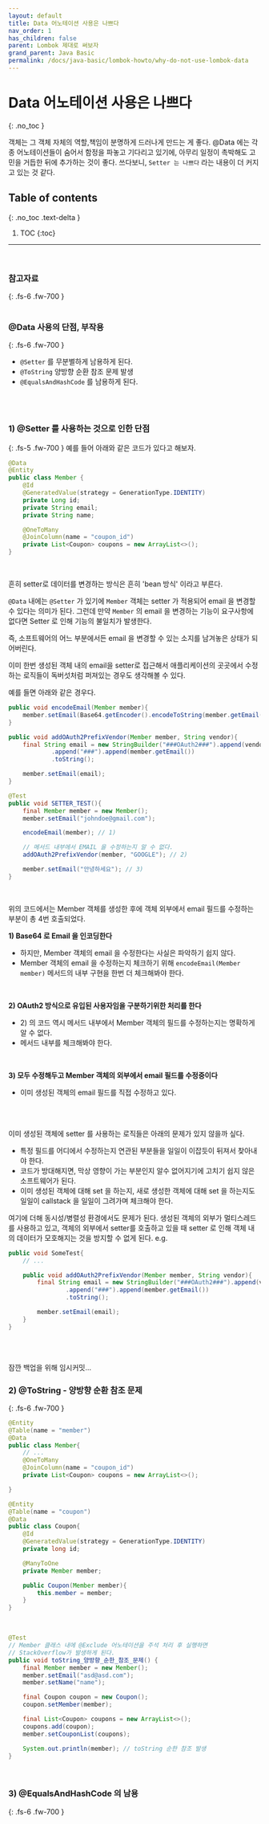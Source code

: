 ```yaml
---
layout: default
title: Data 어노테이션 사용은 나쁘다
nav_order: 1
has_children: false
parent: Lombok 제대로 써보자
grand_parent: Java Basic
permalink: /docs/java-basic/lombok-howto/why-do-not-use-lombok-data
---
```



# Data 어노테이션 사용은 나쁘다
{: .no_toc }
<br>

객체는 그 객체 자체의 역할,책임이 분명하게 드러나게 만드는 게 좋다.
@Data 에는 각종 어노테이션들이 숨어서 함정을 파놓고 기다리고 있기에, 아무리 일정이 촉박해도 고민을 거듭한 뒤에 추가하는 것이 좋다.
쓰다보니, `Setter 는 나쁘다` 라는 내용이 더 커지고 있는 것 같다. 
<br>


## Table of contents
{: .no_toc .text-delta }

1. TOC
{:toc}

---

<br>

### 참고자료
{: .fs-6 .fw-700 }
<br>
<br>


### @Data 사용의 단점, 부작용
{: .fs-6 .fw-700 }

- `@Setter` 를 무분별하게 남용하게 된다.
- `@ToString` 양방향 순환 참조 문제 발생
- `@EqualsAndHashCode` 를 남용하게 된다.

<br>
<br>

### 1\) @Setter 를 사용하는 것으로 인한 단점
{: .fs-5 .fw-700 }
예를 들어 아래와 같은 코드가 있다고 해보자.

```java
@Data
@Entity
public class Member {
    @Id
    @GeneratedValue(strategy = GenerationType.IDENTITY)
    private Long id;
    private String email;
    private String name;

    @OneToMany
    @JoinColumn(name = "coupon_id")
    private List<Coupon> coupons = new ArrayList<>();
}
```

<br>

흔히 setter로 데이터를 변경하는 방식은 흔히 'bean 방식' 이라고 부른다.

 `@Data` 내에는 `@Setter` 가 있기에 `Member` 객체는 setter 가 적용되어 email 을 변경할 수 있다는 의미가 된다. 그런데 만약 `Member`  의 email 을 변경하는 기능이 요구사항에 없다면 Setter 로 인해 기능의 불일치가 발생한다. <br>

즉, 소프트웨어의 어느 부분에서든 email 을 변경할 수 있는 소지를 남겨놓은 상태가 되어버린다.<br>

이미 한번 생성된 객체 내의 email을 setter로 접근해서 애플리케이션의 곳곳에서 수정하는 로직들이 독버섯처럼 퍼져있는 경우도 생각해볼 수 있다.

예를 들면 아래와 같은 경우다.

```java
public void encodeEmail(Member member){
    member.setEmail(Base64.getEncoder().encodeToString(member.getEmail().getBytes()));
}

public void addOAuth2PrefixVendor(Member member, String vendor){
    final String email = new StringBuilder("###OAuth2###").append(vendor)
            .append("###").append(member.getEmail())
            .toString();

    member.setEmail(email);
}

@Test
public void SETTER_TEST(){
    final Member member = new Member();
    member.setEmail("johndoe@gmail.com");

    encodeEmail(member); // 1)

    // 메서드 내부에서 EMAIL 을 수정하는지 알 수 없다.
    addOAuth2PrefixVendor(member, "GOOGLE"); // 2)

    member.setEmail("안녕하세요"); // 3)
}
```
<br>

위의 코드에서는 Member 객체를 생성한 후에 객체 외부에서 email 필드를 수정하는 부분이 총 4번 호출되었다.

**1)  Base64 로 Email 을 인코딩한다**<br>
- 하지만, Member 객체의 email 을 수정한다는 사실은 파악하기 쉽지 않다.
- Member 객체의 email 을 수정하는지 체크하기 위해 `encodeEmail(Member member)` 메서드의 내부 구현을 한번 더 체크해봐야 한다.
<br>


**2) OAuth2 방식으로 유입된 사용자임을 구분하기위한 처리를 한다**
- 2\) 의 코드 역시 메서드 내부에서 Member 객체의 필드를 수정하는지는 명확하게 알 수 없다.
- 메서드 내부를 체크해봐야 한다.
<br>

**3) 모두 수정해두고 Member 객체의 외부에서 email 필드를 수정중이다**
- 이미 생성된 객체의 email 필드를 직접 수정하고 있다.
<br>
<br>


이미 생성된 객체에 setter 를 사용하는 로직들은 아래의 문제가 있지 않을까 싶다.

- 특정 필드를 어디에서 수정하는지 연관된 부분들을 일일이 이잡듯이 뒤져서 찾아내야 한다.
- 코드가 방대해지면, 막상 영향이 가는 부분인지 알수 없어지기에 고치기 쉽지 않은 소프트웨어가 된다.
- 이미 생성된 객체에 대해 set 을 하는지, 새로 생성한 객체에 대해 set 을 하는지도 일일이 callstack 을 일일이 그려가며 체크해야 한다.


여기에 더해 동시성/병렬성 환경에서도 문제가 된다. 생성된 객체의 외부가 멀티스레드를 사용하고 있고, 객체의 외부에서 setter를 호출하고 있을 때 setter 로 인해 객체 내의 데이터가 모호해지는 것을 방지할 수 없게 된다.
e.g.
```java
public void SomeTest{
    // ...

    public void addOAuth2PrefixVendor(Member member, String vendor){
        final String email = new StringBuilder("###OAuth2###").append(vendor)
                .append("###").append(member.getEmail())
                .toString();

        member.setEmail(email);
    }
}
```
<br>
<br>

잠깐 백업을 위해 임시커밋...

### 2\) @ToString - 양방향 순환 참조 문제
{: .fs-6 .fw-700 }

```java
@Entity
@Table(name = "member")
@Data
public class Member{
	// ...
	@OneToMany
	@JoinColumn(name = "coupon_id")
	private List<Coupon> coupons = new ArrayList<>();

}

@Entity
@Table(name = "coupon")
@Data
public class Coupon{
	@Id
	@GeneratedValue(strategy = GenerationType.IDENTITY)
	private long id;

	@ManyToOne
	private Member member;

	public Coupon(Member member){
		this.member = member;
	}
}
```

<br>



```java
@Test
// Member 클래스 내에 @Exclude 어노테이션을 주석 처리 후 실행하면
// StackOverflow가 발생하게 된다.
public void toString_양방향_순한_참조_문제() {
    final Member member = new Member();
    member.setEmail("asd@asd.com");
    member.setName("name");

    final Coupon coupon = new Coupon();
    coupon.setMember(member);

    final List<Coupon> coupons = new ArrayList<>();
    coupons.add(coupon);
    member.setCouponList(coupons);

    System.out.println(member); // toString 순한 참조 발생
}
```

<br>



### 3\) @EqualsAndHashCode 의 남용
{: .fs-6 .fw-700 }

